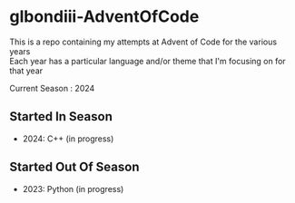 # glbondiii-AdventOfCode

This is a repo containing my attempts at Advent of Code for the various years  
Each year has a particular language and/or theme that I'm focusing on for 
that year 

Current Season : 2024

## Started In Season
* 2024: C++ (in progress)

## Started Out Of Season
* 2023: Python (in progress)
